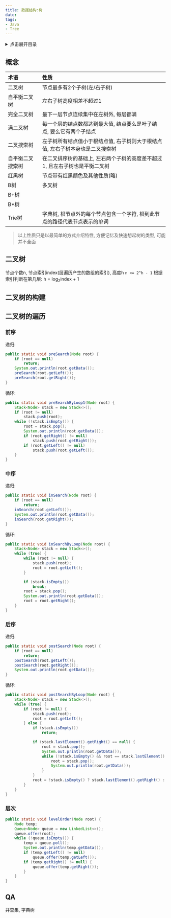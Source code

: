 ```yaml
---
title: 数据结构:树
date: 
tags:
- Java
- Tree
---
```

<details>
<summary>点击展开目录</summary>
<!-- TOC -->

- [概念](#概念)
- [二叉树](#二叉树)
- [二叉树的构建](#二叉树的构建)
- [二叉树的遍历](#二叉树的遍历)
    - [前序](#前序)
    - [中序](#中序)
    - [后序](#后序)
    - [层次](#层次)
- [QA](#qa)

<!-- /TOC -->
</details>

## 概念

| 术语             | 性质                                                         |
| :--------------- | :----------------------------------------------------------- |
| 二叉树           | 节点最多有2个子树(左/右子树)                                 |
| 自平衡二叉树     | 左右子树高度相差不超过1                                      |
| 完全二叉树       | 最下一层节点连续集中在左树外, 每层都满                       |
| 满二叉树         | 每一个层的结点数都达到最大值, 结点要么是叶子结点, 要么它有两个子结点 |
| 二叉搜索树       | 左子树所有结点值小于根结点值, 右子树则大于根结点值, 左右子树本身也是二叉搜索树 |
| 自平衡二叉搜索树 | 在二叉排序树的基础上, 左右两个子树的高度差不超过1, 且左右子树也是平衡二叉树 |
| 红黑树           | 节点带有红黑颜色及其他性质(略)                               |
| B树              | 多叉树                                                       |
| B+树             |                                                              |
| B*树             |                                                              |
| Trie树           | 字典树, 根节点外的每个节点包含一个字符, 根到此节点的路径代表节点表示的单词 |

> 以上性质只是以最简单的方式介绍特性, 方便记忆及快速想起树的类型, 可能并不全面


## 二叉树

节点个数n, 节点索引index(层遍历产生的数组的索引), 高度h
`n <= 2^h - 1`
根据索引判断在第几层:
h = log<sub>2</sub>index + 1

## 二叉树的构建

## 二叉树的遍历

### 前序

递归:
```Java
public static void preSearch(Node root) {
    if (root == null)
        return;
    System.out.println(root.getData());
    preSearch(root.getLeft());
    preSearch(root.getRight());
}
```
循环:
```Java
public static void preSearchByLoop1(Node root) {
    Stack<Node> stack = new Stack<>();
    if (root != null)
        stack.push(root);
    while (!stack.isEmpty()) {
        root = stack.pop();
        System.out.println(root.getData());
        if (root.getRight() != null)
            stack.push(root.getRight());
        if (root.getLeft() != null)
            stack.push(root.getLeft());
    }
}
```
### 中序

递归:
```Java
public static void inSearch(Node root) {
    if (root == null)
        return;
    inSearch(root.getLeft());
    System.out.println(root.getData());
    inSearch(root.getRight());
}
```
循环:
```Java
public static void inSearchByLoop(Node root) {
    Stack<Node> stack = new Stack<>();
    while (true) {
        while (root != null) {
            stack.push(root);
            root = root.getLeft();
        }

        if (stack.isEmpty())
            break;
        root = stack.pop();
        System.out.println(root.getData());
        root = root.getRight();
    }
}
```
### 后序


递归:
```Java
public static void postSearch(Node root) {
    if (root == null)
        return;
    postSearch(root.getLeft());
    postSearch(root.getRight());
    System.out.println(root.getData());
}
```
循环:
```Java
public static void postSearchByLoop(Node root) {
    Stack<Node> stack = new Stack<>();
    while (true) {
        if (root != null) {
            stack.push(root);
            root = root.getLeft();
        } else {
            if (stack.isEmpty())
                return;

            if (stack.lastElement().getRight() == null) {
                root = stack.pop();
                System.out.println(root.getData());
                while (!stack.isEmpty() && root == stack.lastElement().getRight()) {
                    root = stack.pop();
                    System.out.println(root.getData());
                }
            }
            root = !stack.isEmpty() ? stack.lastElement().getRight() : null;
        }
    }
}
```
### 层次

```Java
public static void levelOrder(Node root) {
    Node temp;
    Queue<Node> queue = new LinkedList<>();
    queue.offer(root);
    while (!queue.isEmpty()) {
        temp = queue.poll();
        System.out.println(temp.getData());
        if (temp.getLeft() != null)
            queue.offer(temp.getLeft());
        if (temp.getRight() != null) {
            queue.offer(temp.getRight());
        }
    }
}
```

## QA

并查集, 字典树

